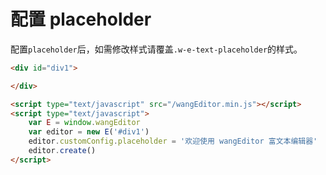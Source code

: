 # 配置 placeholder

配置`placeholder`后，如需修改样式请覆盖`.w-e-text-placeholder`的样式。

```html
<div id="div1">

</div>

<script type="text/javascript" src="/wangEditor.min.js"></script>
<script type="text/javascript">
    var E = window.wangEditor
    var editor = new E('#div1')
    editor.customConfig.placeholder = '欢迎使用 wangEditor 富文本编辑器'
    editor.create()
</script>
```
